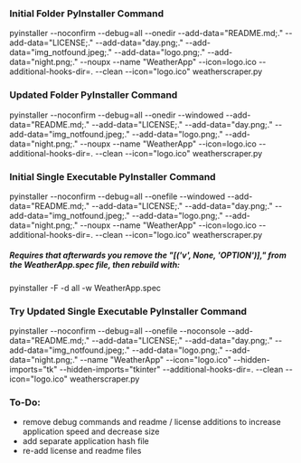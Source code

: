 ### Initial Folder PyInstaller Command
pyinstaller --noconfirm --debug=all --onedir --add-data="README.md;." --add-data="LICENSE;." --add-data="day.png;." --add-data="img_notfound.jpeg;." --add-data="logo.png;." --add-data="night.png;." --noupx --name "WeatherApp" --icon=logo.ico --additional-hooks-dir=. --clean --icon="logo.ico" weatherscraper.py

### Updated Folder PyInstaller Command
pyinstaller --noconfirm --debug=all --onedir --windowed --add-data="README.md;." --add-data="LICENSE;." --add-data="day.png;." --add-data="img_notfound.jpeg;." --add-data="logo.png;." --add-data="night.png;." --noupx --name "WeatherApp" --icon=logo.ico --additional-hooks-dir=. --clean --icon="logo.ico" weatherscraper.py

### Initial Single Executable PyInstaller Command
pyinstaller --noconfirm --debug=all --onefile --windowed --add-data="README.md;." --add-data="LICENSE;." --add-data="day.png;." --add-data="img_notfound.jpeg;." --add-data="logo.png;." --add-data="night.png;." --noupx --name "WeatherApp" --icon=logo.ico --additional-hooks-dir=. --clean --icon="logo.ico" weatherscraper.py
##### Requires that afterwards you remove the "[('v', None, 'OPTION')]," from the WeatherApp.spec file, then rebuild with:
pyinstaller -F -d all -w WeatherApp.spec

### Try Updated Single Executable PyInstaller Command
pyinstaller --noconfirm --debug=all --onefile --noconsole --add-data="README.md;." --add-data="LICENSE;." --add-data="day.png;." --add-data="img_notfound.jpeg;." --add-data="logo.png;." --add-data="night.png;." --name "WeatherApp" --icon="logo.ico" --hidden-imports="tk" --hidden-imports="tkinter" --additional-hooks-dir=. --clean --icon="logo.ico" weatherscraper.py



### To-Do:
- remove debug commands and readme / license additions to increase application speed and decrease size
- add separate application hash file
- re-add license and readme files